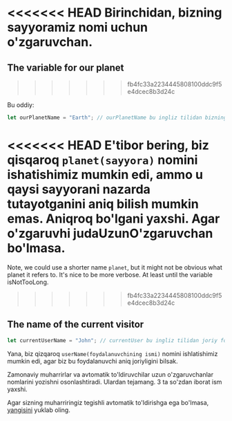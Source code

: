<<<<<<< HEAD
Birinchidan, bizning sayyoramiz nomi uchun o'zgaruvchan.
=======
## The variable for our planet
>>>>>>> fb4fc33a2234445808100ddc9f5e4dcec8b3d24c

Bu oddiy:

```js
let ourPlanetName = "Earth"; // ourPlanetName bu ingliz tilidan bizning saroyamizning ismi degani Earth esa bu Yer
```

<<<<<<< HEAD
E'tibor bering, biz qisqaroq `planet(sayyora)` nomini ishatishimiz mumkin edi, ammo u qaysi sayyorani nazarda tutayotganini aniq bilish mumkin emas. Aniqroq bo'lgani yaxshi. Agar o'zgaruvhi judaUzunO'zgaruvchan bo'lmasa.
=======
Note, we could use a shorter name `planet`, but it might not be obvious what planet it refers to. It's nice to be more verbose. At least until the variable isNotTooLong.
>>>>>>> fb4fc33a2234445808100ddc9f5e4dcec8b3d24c

## The name of the current visitor

```js
let currentUserName = "John"; // currentUser bu ingliz tilidan joriy foydalanuvchining ismi degani
```

Yana, biz qizqaroq `userName(foydalanuvchining ismi)` nomini ishlatishimiz mumkin edi, agar biz bu foydalanuvchi aniq joriyligini bilsak.

Zamonaviy muharrirlar va avtomatik to'ldiruvchilar uzun o'zgaruvchanlar nomlarini yozishni osonlashtiradi. Ulardan tejamang. 3 ta so'zdan iborat ism yaxshi.

Agar sizning muharriringiz tegishli avtomatik to'ldirishga ega bo'lmasa, [yangisini](/code-editors) yuklab oling.
